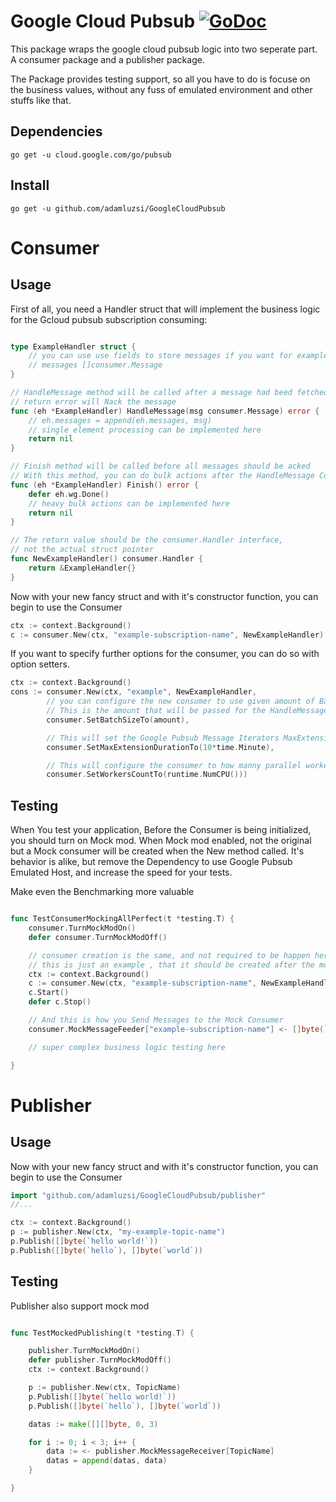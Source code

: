 Google Cloud Pubsub
[![GoDoc](https://godoc.org/github.com/adamluzsi/GoogleCloudPubsub?status.svg)](https://godoc.org/github.com/adamluzsi/GoogleCloudPubsub)
===================

This package wraps the google cloud pubsub logic into two seperate part.
A consumer package and a publisher package.

The Package provides testing support, so all you have to do is focuse on the business values,
without any fuss of emulated environment and other stuffs like that.

## Dependencies

    go get -u cloud.google.com/go/pubsub

## Install

    go get -u github.com/adamluzsi/GoogleCloudPubsub

# Consumer

## Usage

First of all, you need a Handler struct that will implement the business logic for the Gcloud pubsub subscription consuming:

```go

type ExampleHandler struct {
    // you can use use fields to store messages if you want for example bulk processing
	// messages []consumer.Message
}

// HandleMessage method will be called after a message had beed fetched from the pubsub.
// return error will Nack the message
func (eh *ExampleHandler) HandleMessage(msg consumer.Message) error {
	// eh.messages = append(eh.messages, msg)
    // single element processing can be implemented here
    return nil
}

// Finish method will be called before all messages should be acked
// With this method, you can do bulk actions after the HandleMessage Collected all the elements
func (eh *ExampleHandler) Finish() error {
	defer eh.wg.Done()
    // heavy bulk actions can be implemented here
	return nil
}

// The return value should be the consumer.Handler interface,
// not the actual struct pointer
func NewExampleHandler() consumer.Handler {
    return &ExampleHandler{}
}

```

Now with your new fancy struct and with it's constructor function, you can begin to use the Consumer

```go
ctx := context.Background()
c := consumer.New(ctx, "example-subscription-name", NewExampleHandler)
```

If you want to specify further options for the consumer, you can do so with option setters.

```go
ctx := context.Background()
cons := consumer.New(ctx, "example", NewExampleHandler,
        // you can configure the new consumer to use given amount of BatchSize
        // This is the amount that will be passed for the HandleMessage method for a single Handler object
		consumer.SetBatchSizeTo(amount),

        // This will set the Google Pubsub Message Iterators MaxExtensionDuration
		consumer.SetMaxExtensionDurationTo(10*time.Minute),

        // This will configure the consumer to how manny parallel worker should pull from the subscription
		consumer.SetWorkersCountTo(runtime.NumCPU()))

```

## Testing

When You test your application, Before the Consumer is being initialized, you should turn on Mock mod.
When Mock mod enabled, not the original but a Mock consumer will be created when the New method called.
It's behavior is alike, but remove the Dependency to use Google Pubsub Emulated Host,
and increase the speed for your tests.

Make even the Benchmarking more valuable

```go

func TestConsumerMockingAllPerfect(t *testing.T) {
	consumer.TurnMockModOn()
	defer consumer.TurnMockModOff()

    // consumer creation is the same, and not required to be happen here,
    // this is just an example , that it should be created after the mock mod enabled
    ctx := context.Background()
    c := consumer.New(ctx, "example-subscription-name", NewExampleHandler)
    c.Start()
    defer c.Stop()

    // And this is how you Send Messages to the Mock Consumer
    consumer.MockMessageFeeder["example-subscription-name"] <- []byte(`Hello World!`)

    // super complex business logic testing here

}

```

# Publisher

## Usage

Now with your new fancy struct and with it's constructor function, you can begin to use the Consumer

```go
import "github.com/adamluzsi/GoogleCloudPubsub/publisher"
//...

ctx := context.Background()
p := publisher.New(ctx, "my-example-topic-name")
p.Publish([]byte(`hello world!`))
p.Publish([]byte(`hello`), []byte(`world`))
```

## Testing

Publisher also support mock mod

```go

func TestMockedPublishing(t *testing.T) {

    publisher.TurnMockModOn()
	defer publisher.TurnMockModOff()
	ctx := context.Background()

    p := publisher.New(ctx, TopicName)
	p.Publish([]byte(`hello world!`))
	p.Publish([]byte(`hello`), []byte(`world`))

	datas := make([][]byte, 0, 3)

	for i := 0; i < 3; i++ {
		data := <- publisher.MockMessageReceiver[TopicName]
		datas = append(datas, data)
	}

}

```